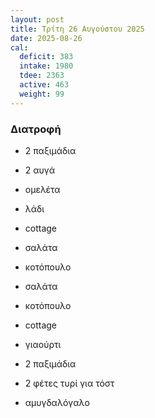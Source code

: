```yaml
---
layout: post
title: Τρίτη 26 Αυγούστου 2025
date: 2025-08-26
cal:
  deficit: 383
  intake: 1980
  tdee: 2363
  active: 463
  weight: 99
---
```


### Διατροφή

- 2 παξιμάδια
- 2 αυγά
- ομελέτα
- λάδι
- cottage

- σαλάτα
- κοτόπουλο

- σαλάτα
- κοτόπουλο
- cottage

- γιαούρτι
- 2 παξιμάδια
- 2 φέτες τυρί για τόστ
- αμυγδαλόγαλο

